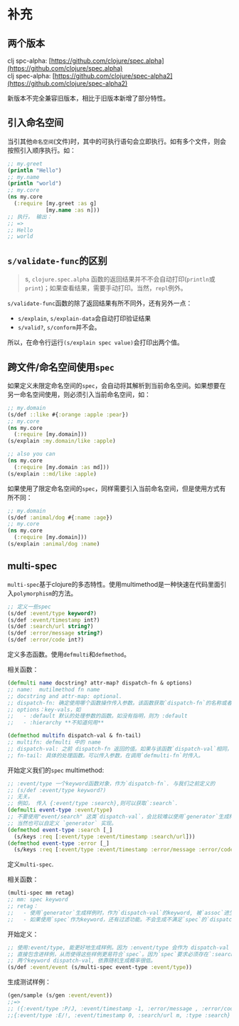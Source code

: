 # 补充

## 两个版本

clj spc-alpha: [https://github.com/clojure/spec.alpha](https://github.com/clojure/spec.alpha)<br/>
clj spec-alpha: [https://github.com/clojure/spec-alpha2](https://github.com/clojure/spec-alpha2)

新版本不完全兼容旧版本，相比于旧版本新增了部分特性。

## 引入命名空间

当引其他`命名空间`(文件)时，其中的可执行语句会立即执行。如有多个文件，则会按照引入顺序执行。如：

```clj
;; my.greet
(println "Hello")
;; my.name
(println "world")
;; my.core
(ns my.core
  (:require [my.greet :as g]
            [my.name :as n]))
;; 执行， 输出：
;; =>
;; Hello
;; world
```

## `s/validate-func`的区别
> s, `clojure.spec.alpha`
函数的返回结果并不不会自动打印(`println`或`print`)；如果查看结果，需要手动打印。当然，`repl`例外。

`s/validate-func`函数的除了返回结果有所不同外，还有另外一点：
- `s/explain`, `s/explain-data`会自动打印验证结果
- `s/valid?`, `s/conform`并不会。

所以，在命令行运行`(s/explain spec value)`会打印出两个值。

## 跨文件/命名空间使用`spec`

如果定义未限定命名空间的`spec`，会自动将其解析到当前命名空间。如果想要在另一命名空间使用，则必须引入当前命名空间，如：

```clj
;; my.domain
(s/def ::like #{:orange :apple :pear})
;; my.core
(ns my.core
  (:require [my.domain]))
(s/explain :my.domain/like :apple)

;; also you can
(ns my.core
  (:require [my.domain :as md]))
(s/explain ::md/like :apple)
```

如果使用了限定命名空间的`spec`，同样需要引入当前命名空间，但是使用方式有所不同：

```clj
;; my.domain
(s/def :animal/dog #{:name :age})
;; my.core
(ns my.core
  (:require [my.domain]))
(s/explain :animal/dog :name)
```

## multi-spec

`multi-spec`基于clojure的多态特性。使用multimethod是一种快速在代码里面引入`polymorphism`的方法。

```clj
;; 定义一些spec
(s/def :event/type keyword?)
(s/def :event/timestamp int?)
(s/def :search/url string?)
(s/def :error/message string?)
(s/def :error/code int?)
```
定义多态函数。使用`defmulti`和`defmethod`。

相关函数：
```clj
(defmulti name docstring? attr-map? dispatch-fn & options)
;; name:  mutilmethod fn name
;; docstring and attr-map: optional.
;; dispatch-fn: 确定使用哪个函数操作传入参数。该函数获取`dispatch-fn`的名称或者叫`dispatch-value`
;; options：key-vals，如
;;   - :default 默认的处理参数的函数。如没有指明，则为 :default
;;   - :hierarchy **不知道何用**

(defmethod multifn dispatch-val & fn-tail)
;; multifn: defmulti 中的 name
;; dispatch-val: 之前 dispatch-fn 返回的值。如果与该函数`dispatch-val`相同，则该函数会被调用。也可以定义一个`dispatch-val` 为 `:default` 的一个函数，作为默认处理函数。
;; fn-tail: 具体的处理函数。可以传入参数，在调用`defmulti-fn`时传入。
```

开始定义我们的`spec` multimethod:

```clj
;; :event/type 一个keyword函数对象，作为`dispatch-fn`. 与我们之前定义的
;; (s/def :event/type keyword?)
;; 无关。
;; 例如， 传入 {:event/type :search},则可以获取`:search`.
(defmulti event-type :event/type)
;; 不要使用"event/search" 这类`dispatch-val`，会比较难以使用`generator`生成样例。
;; 当然也可以自定义 `generator` 实现。
(defmethod event-type :search [_]
  (s/keys :req [:event/type :event/timestamp :search/url]))
(defmethod event-type :error [_]
  (s/keys :req [:event/type :event/timestamp :error/message :error/code]))
```

定义`multi-spec`.

相关函数：
```clj
(multi-spec mm retag)
;; mm: spec keyword
;; retag：
;;   - 使用`generator`生成样例时，作为`dispatch-val`的keyword, 被`assoc`进生成的样例里面
;;   - 如果使用`spec`作为keyword，还有过滤功能。不会生成不满足`spec`的`dispatch-val`对应的method的测试样例。
```

开始定义：
```clj
;; 使用:event/type, 能更好地生成样例。因为 :envent/type 会作为 dispatch-val 的键值
;; 直接包含进样例，从而使得这些样例更易符合`spec`。因为`spec`要求必须存在`:search`和`:error`
;; 两个keyword dispatch-val, 依靠随机生成概率很低。
(s/def :event/event (s/multi-spec event-type :event/type))
```

生成测试样例：
```clj
(gen/sample (s/gen :event/event))
;;=> 
;; ({:event/type :P/J, :event/timestamp -1, :error/message , :error/code -1, :type :error}
;;{:event/type :E/!, :event/timestamp 0, :search/url m, :type :search} {:event/type :R/U4, :event/timestamp 0, :error/message Sv, :error/code 0, :type :error} ...)
```
